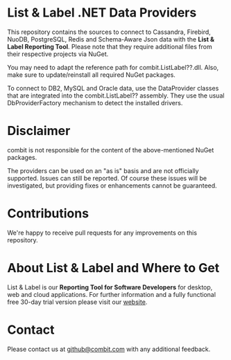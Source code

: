 # List & Label .NET Data Providers
This repository contains the sources to connect to Cassandra, Firebird, NuoDB, PostgreSQL, Redis and Schema-Aware Json data with the **List & Label Reporting Tool**. Please note that they require additional files from their respective projects via NuGet.

You may need to adapt the reference path for combit.ListLabel??.dll. Also, make sure to update/reinstall all required NuGet packages.

To connect to DB2, MySQL and Oracle data, use the DataProvider classes that are integrated into the combit.ListLabel?? assembly. They use the usual DbProviderFactory mechanism to detect the installed drivers.

# Disclaimer
combit is not responsible for the content of the above-mentioned NuGet packages.

The providers can be used on an "as is" basis and are not officially supported. Issues can still be reported. Of course these issues will be investigated, but providing fixes or enhancements cannot be guaranteed.

# Contributions
We're happy to receive pull requests for any improvements on this repository.

# About List & Label and Where to Get
List & Label is our **Reporting Tool for Software Developers** for desktop, web and cloud applications. For further information and a fully functional free 30-day trial version please visit our [website](https://www.combit.com/reporting-tool/).

# Contact
Please contact us at [github@combit.com](mailto:github@combit.com) with any additional feedback.